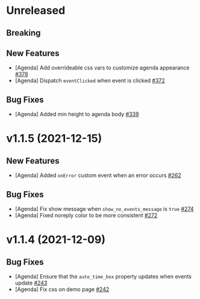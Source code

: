 # Unreleased

## Breaking

## New Features

- [Agenda] Add overrideable css vars to customize agenda appearance [#378](https://github.com/nylas/components/pull/378)
- [Agenda] Dispatch `eventClicked` when event is clicked [#372](https://github.com/nylas/components/pull/372)

## Bug Fixes

- [Agenda] Added min height to agenda body [#339](https://github.com/nylas/components/pull/339)

# v1.1.5 (2021-12-15)

## New Features

- [Agenda] Added `onError` custom event when an error occurs [#262](https://github.com/nylas/components/pull/262)

## Bug Fixes

- [Agenda] Fix show message when `show_no_events_message` is `true` [#274](https://github.com/nylas/components/pull/274)
- [Agenda] Fixed noreply color to be more consistent [#272](https://github.com/nylas/components/pull/272)

# v1.1.4 (2021-12-09)

## Bug Fixes

- [Agenda] Ensure that the `auto_time_box` property updates when events update [#243](https://github.com/nylas/components/pull/243)
- [Agenda] Fix css on demo page [#242](https://github.com/nylas/components/pull/242)
